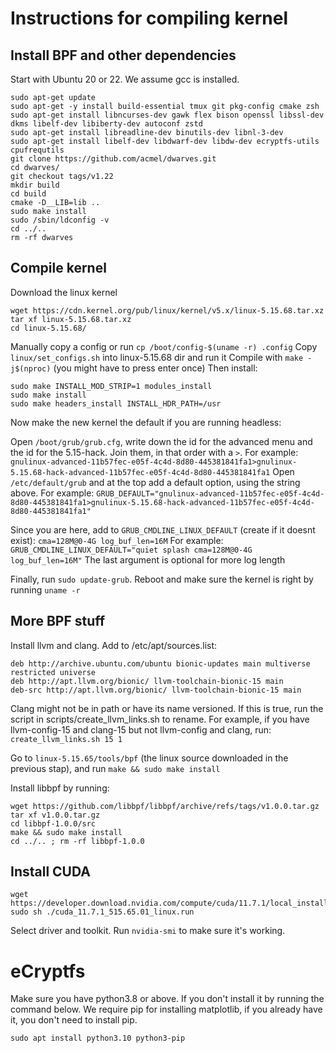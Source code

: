 # Instructions for compiling kernel

## Install BPF and other dependencies

Start with Ubuntu 20 or 22. We assume gcc is installed.
```
sudo apt-get update
sudo apt-get -y install build-essential tmux git pkg-config cmake zsh
sudo apt-get install libncurses-dev gawk flex bison openssl libssl-dev dkms libelf-dev libiberty-dev autoconf zstd
sudo apt-get install libreadline-dev binutils-dev libnl-3-dev
sudo apt-get install libelf-dev libdwarf-dev libdw-dev ecryptfs-utils cpufrequtils 
git clone https://github.com/acmel/dwarves.git 
cd dwarves/
git checkout tags/v1.22
mkdir build
cd build
cmake -D__LIB=lib ..
sudo make install
sudo /sbin/ldconfig -v
cd ../..
rm -rf dwarves
```

## Compile kernel

Download the linux kernel 
```
wget https://cdn.kernel.org/pub/linux/kernel/v5.x/linux-5.15.68.tar.xz
tar xf linux-5.15.68.tar.xz
cd linux-5.15.68/
```
Manually copy a config or run `cp /boot/config-$(uname -r) .config`
Copy `linux/set_configs.sh` into linux-5.15.68 dir and run it
Compile with `make -j$(nproc)` (you might have to press enter once)
Then install:
```
sudo make INSTALL_MOD_STRIP=1 modules_install
sudo make install
sudo make headers_install INSTALL_HDR_PATH=/usr
```

Now make the new kernel the default if you are running headless:

Open `/boot/grub/grub.cfg`, write down the id for the advanced menu and the id for the 5.15-hack.
Join them, in that order with a `>`. For example:
`gnulinux-advanced-11b57fec-e05f-4c4d-8d80-445381841fa1>gnulinux-5.15.68-hack-advanced-11b57fec-e05f-4c4d-8d80-445381841fa1`
Open `/etc/default/grub` and at the top add a default option, using the string above. For example:
`GRUB_DEFAULT="gnulinux-advanced-11b57fec-e05f-4c4d-8d80-445381841fa1>gnulinux-5.15.68-hack-advanced-11b57fec-e05f-4c4d-8d80-445381841fa1"`

Since you are here, add to `GRUB_CMDLINE_LINUX_DEFAULT` (create if it doesnt exist):
`cma=128M@0-4G log_buf_len=16M`
For example: `GRUB_CMDLINE_LINUX_DEFAULT="quiet splash cma=128M@0-4G log_buf_len=16M"`
The last argument is optional for more log length

Finally, run `sudo update-grub`.
Reboot and make sure the kernel is right by running `uname -r`

## More BPF stuff

Install llvm and clang.
Add to /etc/apt/sources.list:
```
deb http://archive.ubuntu.com/ubuntu bionic-updates main multiverse restricted universe
deb http://apt.llvm.org/bionic/ llvm-toolchain-bionic-15 main
deb-src http://apt.llvm.org/bionic/ llvm-toolchain-bionic-15 main
```

Clang might not be in path or have its name versioned. If this is true, run the script in scripts/create_llvm_links.sh to rename.
For example, if you have llvm-config-15 and clang-15 but not llvm-config and clang, run:
`create_llvm_links.sh 15 1`


Go to `linux-5.15.65/tools/bpf` (the linux source downloaded in the previous stap), and run `make && sudo make install`

Install libbpf by running:

```
wget https://github.com/libbpf/libbpf/archive/refs/tags/v1.0.0.tar.gz
tar xf v1.0.0.tar.gz
cd libbpf-1.0.0/src
make && sudo make install
cd ../.. ; rm -rf libbpf-1.0.0
```


## Install CUDA

```
wget https://developer.download.nvidia.com/compute/cuda/11.7.1/local_installers/cuda_11.7.1_515.65.01_linux.run
sudo sh ./cuda_11.7.1_515.65.01_linux.run
```
Select driver and toolkit.
Run `nvidia-smi` to make sure it's working.


# eCryptfs

Make sure you have python3.8 or above.
If you don't install it by running the command below. We require pip for installing matplotlib, if you already have it, you don't need to install pip.
```
sudo apt install python3.10 python3-pip
```
